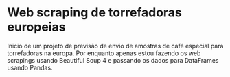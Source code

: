 # Web scraping de torrefadoras europeias

Inicio de um projeto de previsão de envio de amostras de café especial para torrefadoras na europa. Por enquanto apenas estou fazendo os web scrapings usando Beautiful Soup 4 e passando os dados para DataFrames usando Pandas.
